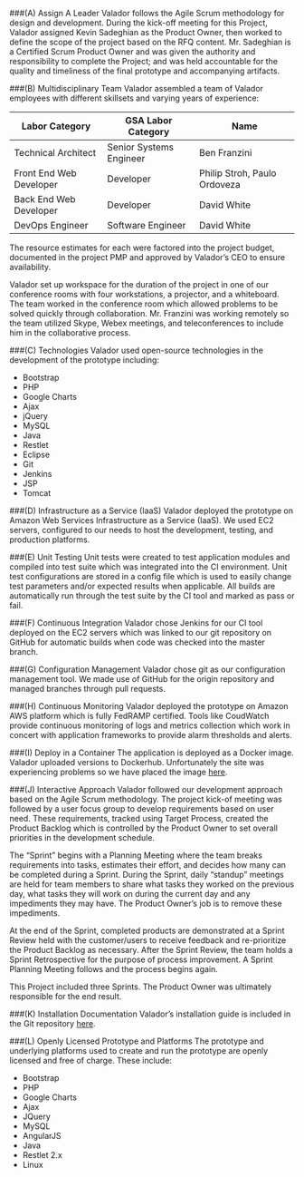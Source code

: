###(A) Assign A Leader
Valador follows the Agile Scrum methodology for design and development.  During the kick-off meeting for this Project, Valador assigned Kevin Sadeghian as the Product Owner, then worked to define the scope of the project based on the RFQ content.  Mr. Sadeghian is a Certified Scrum Product Owner and was given the authority and responsibility to complete the Project; and was held accountable for the quality and timeliness of the final prototype and accompanying artifacts.

###(B) Multidisciplinary Team
Valador assembled a team of Valador employees with different skillsets and varying years of experience:

|Labor Category|GSA Labor Category|Name|
|---|---|---|
|Technical Architect|Senior Systems Engineer|Ben Franzini|
|Front End Web Developer|Developer|Philip Stroh, Paulo Ordoveza|
|Back End Web Developer|Developer|David White|
|DevOps Engineer|Software Engineer|David White|

The resource estimates for each were factored into the project budget, documented in the project PMP and approved by Valador’s CEO to ensure availability.

Valador set up workspace for the duration of the project in one of our conference rooms with four workstations, a projector, and a whiteboard.  The team worked in the conference room which allowed problems to be solved quickly through collaboration. Mr. Franzini was working remotely so the team utilized Skype, Webex meetings, and teleconferences to include him in the collaborative process. 

###(C) Technologies
Valador used open-source technologies in the development of the prototype including:
* Bootstrap
* PHP
* Google Charts
* Ajax
* jQuery
* MySQL
* Java
* Restlet
* Eclipse
* Git
* Jenkins
* JSP
* Tomcat

###(D) Infrastructure as a Service (IaaS)
Valador deployed the prototype on Amazon Web Services Infrastructure as a Service (IaaS).  We used EC2 servers, configured to our needs to host the development, testing, and production platforms. 

###(E) Unit Testing
Unit tests were created to test application modules and compiled into test suite which was integrated into the CI environment.  Unit test configurations are stored in a config file which is used to easily change test parameters and/or expected results when applicable.  All builds are automatically run through the test suite by the CI tool and marked as pass or fail.

###(F) Continuous Integration 
Valador chose Jenkins for our CI tool deployed on the EC2 servers which was linked to our git repository on GitHub for automatic builds when code was checked into the master branch.

###(G) Configuration Management
Valador chose git as our configuration management tool.  We made use of GitHub for the origin repository and managed branches through pull requests.  


###(H) Continuous Monitoring
Valador deployed the prototype on Amazon AWS platform which is fully FedRAMP certified. Tools like CoudWatch provide continuous monitoring of logs and metrics collection which work in concert with application frameworks to provide alarm thresholds and alerts. 


###(I) Deploy in a Container 
The application is deployed as a Docker image.  Valador uploaded versions to Dockerhub. Unfortunately the site was experiencing problems so we have placed the image [here](http://pool2.valador.net/18F/valador_pool2.tar). 

###(J) Interactive Approach
Valador followed our development approach based on the Agile Scrum methodology. The project kick-of meeting was followed by a user focus group to develop requirements based on user need. These requirements, tracked using Target Process, created the Product Backlog which is controlled by the Product Owner to set overall priorities in the development schedule. 

The “Sprint” begins with a Planning Meeting where the team breaks requirements into tasks, estimates their effort, and decides how many can be completed during a Sprint. During the Sprint, daily “standup” meetings are held for team members to share what tasks they worked on the previous day, what tasks they will work on during the current day and any impediments they may have. The Product Owner’s job is to remove these impediments. 

At the end of the Sprint, completed products are demonstrated at a Sprint Review held with the customer/users to receive feedback and re-prioritize the Product Backlog as necessary. After the Sprint Review, the team holds a Sprint Retrospective for the purpose of process improvement. A Sprint Planning Meeting follows and the process begins again.

This Project included three Sprints. The Product Owner was ultimately responsible for the end result. 

###(K) Installation Documentation 
Valador’s installation guide is included in the Git repository [here](https://github.com/valadorinc/openfda-pool2/blob/master/docs/InstallGuide_pool2.txt).

###(L) Openly Licensed Prototype and Platforms 
The prototype and underlying platforms used to create and run the prototype are openly licensed and free of charge.  These include:  
*	Bootstrap
*	PHP
*	Google Charts
*	Ajax
*	JQuery
*	MySQL
*	AngularJS
*	Java
*	Restlet 2.x
*	Linux

 


